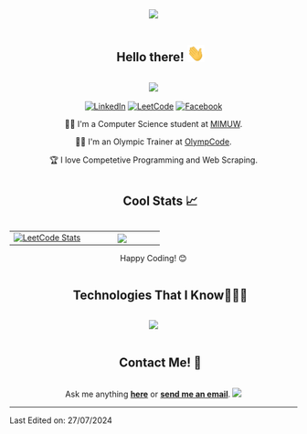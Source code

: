 <div align="center">

<!-- horizontal divider (gradiant) -->
<img src="https://user-images.githubusercontent.com/73097560/115834477-dbab4500-a447-11eb-908a-139a6edaec5c.gif">



<!-- Hello there -->
<div id="user-content-toc"><ul align="center"><summary>
  <h2 style="display: inline-block">Hello there! <img src="https://github.com/Ometek16/Ometek16/blob/main/gifs/Hi.gif" width="30"></h2>
</summary></ul></div>

<p><img src="https://readme-typing-svg.herokuapp.com/?lines=Welcome+to+my+GitHub+Profile!&center=true&width=360&height=30"></p>



<!-- Icons -->
[![LinkedIn](https://img.shields.io/badge/LinkedIn-%230A66C2.svg?logo=linkedin&logoColor=white)](https://www.linkedin.com/in/kubaornatek)
[![LeetCode](https://img.shields.io/badge/LeetCode-%23FFA116.svg?logo=leetcode&logoColor=white)](https://leetcode.com/u/Ometek)
[![Facebook](https://img.shields.io/badge/Facebook-%231877F2.svg?logo=facebook&logoColor=white)](https://www.facebook.com/profile.php?id=100010833821050)




<!-- About me -->
🧑‍🎓 I'm a Computer Science student at [MIMUW](https://mimuw.edu.pl). 

🧑‍🏫 I'm an Olympic Trainer at [OlympCode](https://www.olympcode.com).

🏆 I love Competetive Programming and Web Scraping.



<!-- LeetCode Stats & GitHub Stats-->
<div id="user-content-toc"><ul align="center"><summary>
  <h2 style="display: inline-block">Cool Stats 📈</h2>
</summary></ul></div>

<table align="center"><tr border="none"><td width="50%" align="center">
  <a href="https://leetcode.com/Ometek">
  <img src="https://leetcard.jacoblin.cool/Ometek?theme=catppuccinMocha&font=Margarine&ext=contest" alt="LeetCode Stats"></a>
</td>

<td width="50%" align="center">
  <img  align="center"  src="https://github-readme-stats.anuraghazra1.vercel.app/api/top-langs/?username=Ometek16&theme=dark&hide_border=true&no-bg=true&no-frame=true&langs_count=3"/>
</td></tr></table>

Happy Coding! 😊

  
<!-- tech stack icons -->
<div id="user-content-toc"><ul align="center"><summary>
  <h2 style="display: inline-block">Technologies That I Know👨🏻‍💻</h2>
</summary></ul></div>
</td>

<p align="center">
  <a href="https://skillicons.dev">
    <img src="https://skillicons.dev/icons?i=angular,apple,bash,c,cpp,cmake,css,discord,fastapi,gcp,git,github,gitlab,gmail,html,idea,instagram,java,kotlin,latex,linkedin,linux,md,mysql,powershell,pycharm,py,pytorch,stackoverflow,sklearn,selenium,unity,vscode,windows,wordpress&perline=14" />
  </a>
</p>



<!-- Contact -->
<div id="user-content-toc"><ul align="center"><summary>
  <h2 style="display: inline-block">Contact Me! 📧</h2>
</summary></ul></div>
Ask me anything <a href="https://github.com/Ometek16/Ometek16/issues/new"><b>here</b></a> or <a href="mailto:kuba.ornatek@gmail.com"><b>send me an email</b></a>.

 

<!--horizontal divider(gradiant)-->
<img src="https://user-images.githubusercontent.com/73097560/115834477-dbab4500-a447-11eb-908a-139a6edaec5c.gif">


</div>
<div align="left">

----------------------------------------------------------------------
  
Last Edited on: 27/07/2024
</div>

